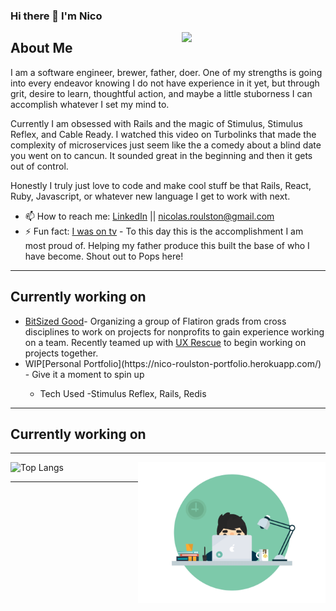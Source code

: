 
### Hi there 👋 I'm Nico

<img align='right' src="https://media.giphy.com/media/M9gbBd9nbDrOTu1Mqx/giphy.gif" width="230">

## About Me 

I am a software engineer, brewer, father, doer. One of my strengths is going into every endeavor knowing I do not have experience in it yet, but through grit, desire to learn, thoughtful action, and maybe a little stuborness I can accomplish whatever I set my mind to. 

Currently I am obsessed with Rails and the magic of Stimulus, Stimulus Reflex, and Cable Ready. I watched this video on Turbolinks that made the complexity of microservices just seem like the a comedy about a blind date you went on to cancun. It sounded great in the beginning and then it gets out of control. 

Honestly I truly just love to code and make cool stuff be that Rails, React, Ruby, Javascript, or whatever new language I get to work with next.  

- 📫 How to reach me: [LinkedIn](https://www.linkedin.com/in/nico-roulston) || nicolas.roulston@gmail.com 
- ⚡ Fun fact: [I was on tv](https://www.youtube.com/watch?v=Ybjn4kynyzk&t=2s) - To this day this is the accomplishment I am most proud of. Helping my father produce this built the base of who I have become. Shout out to Pops here! 


<hr>

## Currently working on

<ul>
  <li><a href="https://github.com/bitSizedGood/">BitSized Good</a>- Organizing a group of Flatiron grads from cross disciplines to work on projects for nonprofits to gain experience working on a team. Recently teamed up with <a href="https:///ww.uxrescue.org">UX Rescue</a> to begin working on projects together.</li>
  <li>WIP[Personal Portfolio](https://nico-roulston-portfolio.herokuapp.com/) - Give it a moment to spin up</li>
  <ul> 
    <li>Tech Used -Stimulus Reflex, Rails, Redis</li>
  </ul>
</ul>

<hr>

## Currently working on

<hr>

<div>
<img src="https://github.com/nirala69/nirala69/blob/master/70804f7e25b11f29db904f2fa7b4cd9d.gif" width="300" align='right'>

![Top Langs](https://github-readme-stats.vercel.app/api/top-langs/?username=nroulston&show_icons=true)
</div>


<hr>




